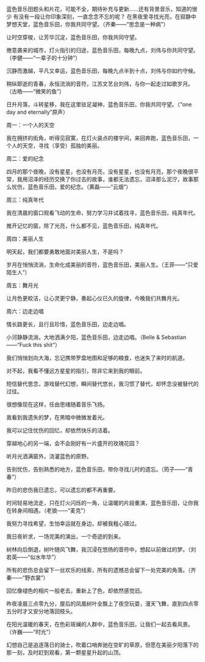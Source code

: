 蓝色音乐田题头和片花，可能不全，期待补充与更新……还有背景音乐，知道的很少
有没有一段让你印象深刻，一直念念不忘的呢？
在黑夜里寻找光亮，在寂静中梦想天堂，蓝色音乐田，你我共同守望。（齐秦——“思念是一种病”）

 

让时空穿梭，让芳华沉淀，蓝色音乐田，你我共同守望。

 

倦意袭来的城市，灯火指引的归途，蓝色音乐田，每晚九点，刘伟与你共同守望。（李健——“一辈子的十分钟”）

 

沉静而激越，平凡又幸运，蓝色音乐田，每晚九点半到十点，刘伟与你如约守候。

 

稍纵即逝的青春，永恒流淌的音符，江苏文艺台刘伟，与你一起走过如歌岁月。（古皓——“微笑的鱼”）

 

日升月落，斗转星移，我在这里驻足凝神，蓝色音乐田，你我共同守望。（“one day and eternally”原声）

 

周一：一个人的天空

我在拥挤的街角，听得见寂寞，在灯火装点的楼宇间，来回奔跑，蓝色音乐田，一个人的天空，寻找（享受）孤独的美丽。

 

周二：爱的纪念

四月的那个夜晚，没有星星，也没有月亮，没有星星，也没有月亮，那个夜晚很平常，我用沼泽的经历交换了你过去的故事，谁都无法遗忘，沼泽那么泥泞，故事那么忧伤，蓝色音乐田，爱的纪念。（黄磊——“云烟”）

 

周三：纯真年代

我在清晨的窗口观看飞动的生命，努力学习并试着找寻，蓝色音乐田，纯真年代。

推开记忆的窗，除了光亮，什么都不见，蓝色音乐田，纯真年代。

 

周四：美丽人生

明天起，我们都要勇敢地面对美丽人生，不是吗？

岁月在悄悄流淌，生命化成美丽的音符，蓝色音乐田，美丽人生。（王菲——“只爱陌生人”）

 

周五：舞月光

让月色更皎洁，让心灵更宁静，奏起心仪已久的旋律，今晚我们共舞月光。

 

周六：边走边唱

情长路更长，且行且珍惜，蓝色音乐田，边走边唱。

小河静静流淌，大地洒满夕阳，蓝色音乐田，边走边唱。（Belle & Sebastian——“Fuck this shit”）

 

我们悄悄划向大海，忘记携带罗盘地图和足够的粮食，也迷失了来时的航道。

 

对不起，我看不懂远方星星的指引，除非它来到我的眼前。

 

短信替代思念，游戏替代幻想，瞬间替代悠长，我习惯了替代，却怀念没被替代的过往。

 

很想像现在这样，任由思绪随着音乐飞扬。

 

我看到我遗失的梦，在黑暗中微微发着光。

 

我可以记住忧伤的回忆，却依然快乐的活着。

 

穿越地心的另一端，会不会刚好有一片盛开的玫瑰花园？

 

听月光洒满窗外，浇灌蓝色的原野。

 

告别忧伤，告别熟悉的地方，蓝色音乐田，带你寻找儿时的遗忘。（筠子——“青春”）

 

昨日的悲伤我已遗忘，可以遗忘的都不再重要。

 

时间轻易地流走，只在灯火闪烁的一角，让温暖的片段重演，蓝色音乐田，让你我在转身间相遇。（老狼——“麦克”）

 

我努力寻找希望，生怕幸运就在身边，却被我粗心错过。

 

我日夜祈求，一场完美的演出，一个奇迹的到来。

 

树林向后倒退，树叶随风飞舞，我沉浸在悠扬的音符中，想起以前做过的梦。（刘若英——“似水年华”）

 

所有的悲伤总会留下一丝欢乐的线索，所有的遗憾总会留下一处完美的角落。（齐秦——“野衣裳”）

 

回忆像褪色的相片一般老去，重新上了色，却依然感觉旧。

 

昨夜凌晨三点零九分，屋后的凤凰树叶全飘上了夜空玩耍，漫天飞舞，直到四点零五分时才又安分地落回枝头。

 

在阳光温暖的春天，在色彩斑斓的人群中，蓝色音乐田，让我们一起去看风景。（许巍——“时光”）

 

幻想自己是追逐落日的骑士，吹着口哨奔驰在空旷的草原，但愿在美丽夕阳落下的那一刻，及时赶到观看，第一颗星星升起的山顶。